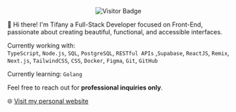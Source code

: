 <div align="center">
  <img src="https://visitor-badge.laobi.icu/badge?page_id=tifanynunes.tifanynunes" alt="Visitor Badge"/>
</div>

👋 Hi there! I'm Tifany a Full-Stack Developer focused on Front-End, passionate about creating beautiful, functional, and accessible interfaces.

Currently working with:  
`TypeScript`, `Node.js`, `SQL`, `PostgreSQL`, `RESTful APIs` ,`Supabase`, `ReactJS`, `Remix`, `Next.js`, `TailwindCSS`, `CSS`, `Docker`, `Figma`, `Git`, `GitHub`  

Currently learning: `Golang`

Feel free to reach out for **professional inquiries only**.

🌐 [Visit my personal website](https://pinuya-dev.vercel.app/)
